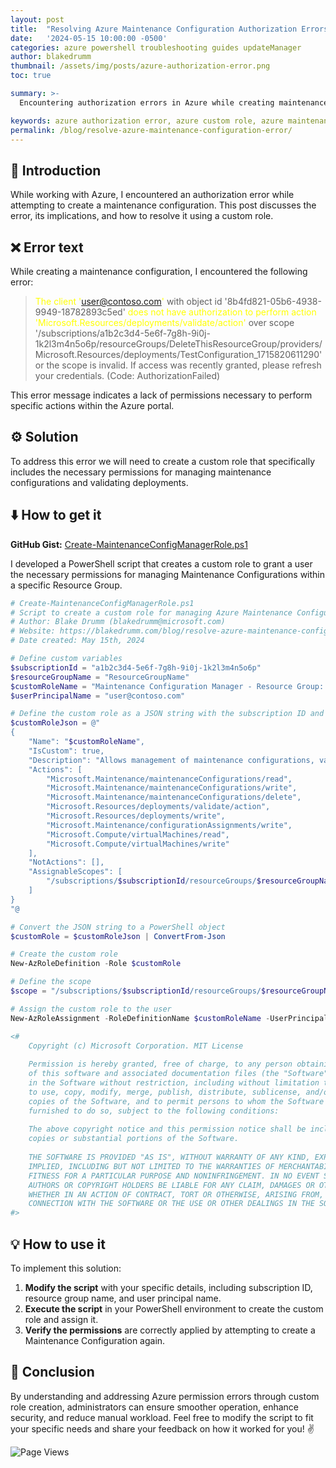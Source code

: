 ```yaml
---
layout: post
title:  "Resolving Azure Maintenance Configuration Authorization Errors - Azure Update Manager"
date:   '2024-05-15 10:00:00 -0500'
categories: azure powershell troubleshooting guides updateManager
author: blakedrumm
thumbnail: /assets/img/posts/azure-authorization-error.png
toc: true

summary: >-
  Encountering authorization errors in Azure while creating maintenance configurations can hinder efficient resource management. This blog post explores the issue, its implications, and provides a PowerShell script to create a custom role to resolve the problem.

keywords: azure authorization error, azure custom role, azure maintenance configuration, resolve azure error, azure automation
permalink: /blog/resolve-azure-maintenance-configuration-error/
---
```


## :book: Introduction

While working with Azure, I encountered an authorization error while attempting to create a maintenance configuration. This post discusses the error, its implications, and how to resolve it using a custom role.

## :x: Error text

While creating a maintenance configuration, I encountered the following error:
><span style="color:yellow">The client 'user@contoso.com'</span> with object id '8b4fd821-05b6-4938-9949-18782893c5ed' <span style="color:yellow">does not have authorization to perform action 'Microsoft.Resources/deployments/validate/action'</span> over scope '/subscriptions/a1b2c3d4-5e6f-7g8h-9i0j-1k2l3m4n5o6p/resourceGroups/DeleteThisResourceGroup/providers/Microsoft.Resources/deployments/TestConfiguration_1715820611290' or the scope is invalid. If access was recently granted, please refresh your credentials. (Code: AuthorizationFailed)

This error message indicates a lack of permissions necessary to perform specific actions within the Azure portal.

## :gear: Solution

To address this error we will need to create a custom role that specifically includes the necessary permissions for managing maintenance configurations and validating deployments.

## :arrow_down: How to get it
**GitHub Gist:** [Create-MaintenanceConfigManagerRole.ps1](https://gist.github.com/blakedrumm/d94fe65970bbf5d4c56d471e5f4024a2)

I developed a PowerShell script that creates a custom role to grant a user the necessary permissions for managing Maintenance Configurations within a specific Resource Group.

```powershell
# Create-MaintenanceConfigManagerRole.ps1
# Script to create a custom role for managing Azure Maintenance Configurations
# Author: Blake Drumm (blakedrumm@microsoft.com)
# Website: https://blakedrumm.com/blog/resolve-azure-maintenance-configuration-error/
# Date created: May 15th, 2024

# Define custom variables
$subscriptionId = "a1b2c3d4-5e6f-7g8h-9i0j-1k2l3m4n5o6p"
$resourceGroupName = "ResourceGroupName"
$customRoleName = "Maintenance Configuration Manager - Resource Group: $resourceGroupName"
$userPrincipalName = "user@contoso.com"

# Define the custom role as a JSON string with the subscription ID and resource group name directly replaced
$customRoleJson = @"
{
    "Name": "$customRoleName",
    "IsCustom": true,
    "Description": "Allows management of maintenance configurations, validate and write deployments, read and write virtual machines, and write configuration assignments.",
    "Actions": [
        "Microsoft.Maintenance/maintenanceConfigurations/read",
        "Microsoft.Maintenance/maintenanceConfigurations/write",
        "Microsoft.Maintenance/maintenanceConfigurations/delete",
        "Microsoft.Resources/deployments/validate/action",
        "Microsoft.Resources/deployments/write",
        "Microsoft.Maintenance/configurationAssignments/write",
        "Microsoft.Compute/virtualMachines/read",
        "Microsoft.Compute/virtualMachines/write"
    ],
    "NotActions": [],
    "AssignableScopes": [
        "/subscriptions/$subscriptionId/resourceGroups/$resourceGroupName"
    ]
}
"@

# Convert the JSON string to a PowerShell object
$customRole = $customRoleJson | ConvertFrom-Json

# Create the custom role
New-AzRoleDefinition -Role $customRole

# Define the scope
$scope = "/subscriptions/$subscriptionId/resourceGroups/$resourceGroupName"

# Assign the custom role to the user
New-AzRoleAssignment -RoleDefinitionName $customRoleName -UserPrincipalName $userPrincipalName -Scope $scope

<#
    Copyright (c) Microsoft Corporation. MIT License
    
    Permission is hereby granted, free of charge, to any person obtaining a copy
    of this software and associated documentation files (the "Software"), to deal
    in the Software without restriction, including without limitation the rights
    to use, copy, modify, merge, publish, distribute, sublicense, and/or sell
    copies of the Software, and to permit persons to whom the Software is
    furnished to do so, subject to the following conditions:
    
    The above copyright notice and this permission notice shall be included in all
    copies or substantial portions of the Software.
    
    THE SOFTWARE IS PROVIDED "AS IS", WITHOUT WARRANTY OF ANY KIND, EXPRESS OR
    IMPLIED, INCLUDING BUT NOT LIMITED TO THE WARRANTIES OF MERCHANTABILITY,
    FITNESS FOR A PARTICULAR PURPOSE AND NONINFRINGEMENT. IN NO EVENT SHALL THE
    AUTHORS OR COPYRIGHT HOLDERS BE LIABLE FOR ANY CLAIM, DAMAGES OR OTHER LIABILITY,
    WHETHER IN AN ACTION OF CONTRACT, TORT OR OTHERWISE, ARISING FROM, OUT OF OR IN
    CONNECTION WITH THE SOFTWARE OR THE USE OR OTHER DEALINGS IN THE SOFTWARE.
#>
```

## :bulb: How to use it
To implement this solution:

1. **Modify the script** with your specific details, including subscription ID, resource group name, and user principal name.
2. **Execute the script** in your PowerShell environment to create the custom role and assign it.
3. **Verify the permissions** are correctly applied by attempting to create a Maintenance Configuration again.

## :speech_balloon: Conclusion
By understanding and addressing Azure permission errors through custom role creation, administrators can ensure smoother operation, enhance security, and reduce manual workload. Feel free to modify the script to fit your specific needs and share your feedback on how it worked for you! :v:

![Page Views](https://counter.blakedrumm.com/count/tag.svg?url=blakedrumm.com/blog/resolve-azure-maintenance-configuration-error/)
